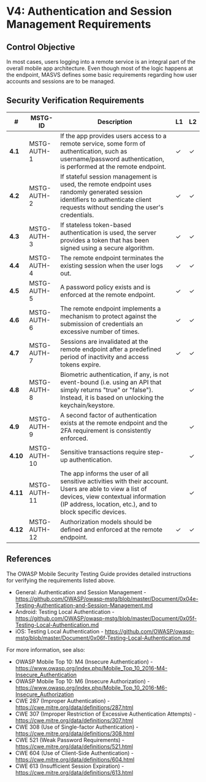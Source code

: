 # V4: Authentication and Session Management Requirements

## Control Objective

In most cases, users logging into a remote service is an integral part of the overall mobile app architecture. Even though most of the logic happens at the endpoint, MASVS defines some basic requirements regarding how user accounts and sessions are to be managed.

## Security Verification Requirements

| # | MSTG-ID | Description | L1 | L2 |
| -- | -------- | ---------------------- | - | - |
| **4.1** | MSTG-AUTH-1 | If the app provides users access to a remote service, some form of authentication, such as username/password authentication, is performed at the remote endpoint. | ✓ | ✓ |
| **4.2** | MSTG-AUTH-2 | If stateful session management is used, the remote endpoint uses randomly generated session identifiers to authenticate client requests without sending the user's credentials. | ✓ | ✓ |
| **4.3** | MSTG-AUTH-3 | If stateless token-based authentication is used, the server provides a token that has been signed using a secure algorithm. | ✓ | ✓ |
| **4.4** | MSTG-AUTH-4 | The remote endpoint terminates the existing session when the user logs out. | ✓ | ✓ |
| **4.5** | MSTG-AUTH-5 | A password policy exists and is enforced at the remote endpoint. | ✓ | ✓ |
| **4.6** | MSTG-AUTH-6 | The remote endpoint implements a mechanism to protect against the submission of credentials an excessive number of times. | ✓ | ✓ |
| **4.7** | MSTG-AUTH-7 | Sessions are invalidated at the remote endpoint after a predefined period of inactivity and access tokens expire. | ✓ | ✓ |
| **4.8** | MSTG-AUTH-8 | Biometric authentication, if any, is not event-bound (i.e. using an API that simply returns "true" or "false"). Instead, it is based on unlocking the keychain/keystore. | | ✓ |
| **4.9** | MSTG-AUTH-9 | A second factor of authentication exists at the remote endpoint and the 2FA requirement is consistently enforced.  | | ✓ |
| **4.10** | MSTG-AUTH-10 | Sensitive transactions require step-up authentication. | | ✓ |
| **4.11** | MSTG-AUTH-11 | The app informs the user of all sensitive activities with their account. Users are able to view a list of devices, view contextual information (IP address, location, etc.), and to block specific devices. | | ✓ |
| **4.12** | MSTG-AUTH-12 | Authorization models should be defined and enforced at the remote endpoint. | ✓ | ✓ |

## References

The OWASP Mobile Security Testing Guide provides detailed instructions for verifying the requirements listed above.

- General: Authentication and Session Management - <https://github.com/OWASP/owasp-mstg/blob/master/Document/0x04e-Testing-Authentication-and-Session-Management.md>
- Android: Testing Local Authentication - <https://github.com/OWASP/owasp-mstg/blob/master/Document/0x05f-Testing-Local-Authentication.md>
- iOS: Testing Local Authentication - <https://github.com/OWASP/owasp-mstg/blob/master/Document/0x06f-Testing-Local-Authentication.md>

For more information, see also:

- OWASP Mobile Top 10: M4 (Insecure Authentication) - <https://www.owasp.org/index.php/Mobile_Top_10_2016-M4-Insecure_Authentication>
- OWASP Mobile Top 10: M6 (Insecure Authorization) - <https://www.owasp.org/index.php/Mobile_Top_10_2016-M6-Insecure_Authorization>
- CWE 287 (Improper Authentication) - <https://cwe.mitre.org/data/definitions/287.html>
- CWE 307 (Improper Restriction of Excessive Authentication Attempts) - <https://cwe.mitre.org/data/definitions/307.html>
- CWE 308 (Use of Single-factor Authentication) - <https://cwe.mitre.org/data/definitions/308.html>
- CWE 521 (Weak Password Requirements) - <https://cwe.mitre.org/data/definitions/521.html>
- CWE 604 (Use of Client-Side Authentication) - <https://cwe.mitre.org/data/definitions/604.html>
- CWE 613 (Insufficient Session Expiration) - <https://cwe.mitre.org/data/definitions/613.html>
